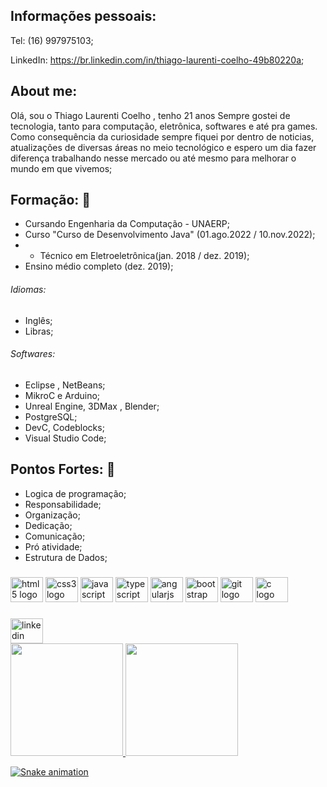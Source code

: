 ## Informações pessoais:


Tel: (16) 997975103;

LinkedIn: https://br.linkedin.com/in/thiago-laurenti-coelho-49b80220a;

## About me:  
Olá, sou o Thiago Laurenti Coelho , tenho 21 anos 
Sempre gostei de tecnologia, tanto para computação, eletrônica, softwares e até pra games. Como consequência da curiosidade sempre fiquei por dentro de noticias, atualizações de diversas áreas no meio tecnológico e espero um dia fazer diferença trabalhando nesse mercado ou até mesmo para melhorar o mundo em que vivemos;


## Formação: :book: 

- Cursando Engenharia da Computação - UNAERP;
- Curso "Curso de Desenvolvimento Java" (01.ago.2022 / 10.nov.2022);
- - Técnico em Eletroeletrônica(jan. 2018 / dez. 2019);
- Ensino médio completo (dez. 2019);

###### Idiomas: 
- Inglês;
- Libras;

###### Softwares: 

- Eclipse , NetBeans;
- MikroC e Arduino;
- Unreal Engine, 3DMax , Blender;
- PostgreSQL; 
- DevC, Codeblocks;
- Visual Studio Code;

## Pontos Fortes: :muscle: 

- Logica de programação;
- Responsabilidade;
- Organização;
- Dedicação;
- Comunicação;
- Pró atividade;
- Estrutura de Dados;

###
<div>
  <img src="https://cdn.jsdelivr.net/gh/devicons/devicon/icons/html5/html5-original.svg" height="40" width="52" alt="html5 logo"  />
  <img src="https://cdn.jsdelivr.net/gh/devicons/devicon/icons/css3/css3-original.svg" height="40" width="52" alt="css3 logo"  />
  <img src="https://cdn.jsdelivr.net/gh/devicons/devicon/icons/javascript/javascript-original.svg" height="40" width="52" alt="javascript logo"  />
  <img src="https://cdn.jsdelivr.net/gh/devicons/devicon/icons/typescript/typescript-original.svg" height="40" width="52" alt="typescript logo"  />
  <img src="https://cdn.jsdelivr.net/gh/devicons/devicon/icons/angularjs/angularjs-original.svg" height="40" width="52" alt="angularjs logo"  />
  <img src="https://cdn.jsdelivr.net/gh/devicons/devicon/icons/bootstrap/bootstrap-original.svg" height="40" width="52" alt="bootstrap logo"  />
  <img src="https://cdn.jsdelivr.net/gh/devicons/devicon/icons/git/git-original.svg" height="40" width="52" alt="git logo"  />
  <img src="https://cdn.jsdelivr.net/gh/devicons/devicon/icons/c/c-original.svg" height="40" width="52" alt="c logo"  />
</div>

###
<div align="left">
  <a href=" https://br.linkedin.com/in/thiago-laurenti-coelho-49b80220a/" target="_blank">
    <img src="https://raw.githubusercontent.com/maurodesouza/profile-readme-generator/master/src/assets/icons/social/linkedin/default.svg" width="52" height="40" alt="linkedin logo"  />
  </a>
</div>

<div>
<a href="https://github.com/Eh0Thigas">
<img height="180em" src="https://github-readme-stats.vercel.app/api/top-langs/?username=Eh0Thigas&layout=compact&langs_count=7&theme=tokyonight"/>
<img height="180em" src="https://github-readme-stats.vercel.app/api?username=Eh0Thigas&show_icons=true&theme=tokyonight&include_all_commits=true&count_private=true"/>
</div>

![Snake animation](https://github.com/Eh0Thigas/Eh0Thigas/blob/output/github-contribution-grid-snake.svg)
